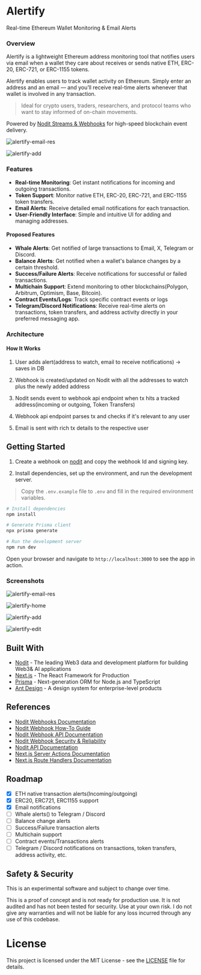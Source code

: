 # Alertify

Real-time Ethereum Wallet Monitoring & Email Alerts

### Overview

Alertify is a lightweight Ethereum address monitoring tool that notifies users via email when a wallet they care about receives or sends native ETH, ERC-20, ERC-721, or ERC-1155 tokens.

Alertify enables users to track wallet activity on Ethereum. Simply enter an address and an email — and you’ll receive real-time alerts whenever that wallet is involved in any transaction.

> Ideal for crypto users, traders, researchers, and protocol teams who want to stay informed of on-chain movements.

Powered by [Nodit Streams & Webhooks](https://nodit.io) for high-speed blockchain event delivery.

![alertify-email-res](https://github.com/user-attachments/assets/19b29da0-d7ec-4349-8c91-857609143fc5)

![alertify-add](https://github.com/user-attachments/assets/80189de4-1ab5-4d90-98a7-735d383e3b10)


### Features

- **Real-time Monitoring**: Get instant notifications for incoming and outgoing transactions.
- **Token Support**: Monitor native ETH, ERC-20, ERC-721, and ERC-1155 token transfers.
- **Email Alerts**: Receive detailed email notifications for each transaction.
- **User-Friendly Interface**: Simple and intuitive UI for adding and managing addresses.

#### Proposed Features

- **Whale Alerts**: Get notified of large transactions to Email, X, Telegram or Discord.
- **Balance Alerts**: Get notified when a wallet's balance changes by a certain threshold.
- **Success/Failure Alerts**: Receive notifications for successful or failed transactions.
- **Multichain Support**: Extend monitoring to other blockchains(Polygon, Arbitrum, Optimism, Base, Bitcoin).
- **Contract Events/Logs**: Track specific contract events or logs
- **Telegram/Discord Notifications**: Receive real-time alerts on transactions, token transfers, and address activity directly in your preferred messaging app.

### Architecture

#### How It Works

1. User adds alert(address to watch, email to receive notifications) → saves in DB

2. Webhook is created/updated on Nodit with all the addresses to watch plus the newly added address

3. Nodit sends event to webhook api endpoint when tx hits a tracked address(incoming or outgoing, Token Transfers)

4. Webhook api endpoint parses tx and checks if it's relevant to any user

5. Email is sent with rich tx details to the respective user

## Getting Started

1. Create a webhook on [nodit](https://nodit.lambda256.io/webhooks) and copy the webhook Id and signing key.

2. Install dependencies, set up the environment, and run the development server.

> Copy the `.env.example` file to `.env` and fill in the required environment variables.

```bash
# Install dependencies
npm install

# Generate Prisma client
npx prisma generate

# Run the development server
npm run dev
```

Open your browser and navigate to `http://localhost:3000` to see the app in action.

### Screenshots
![alertify-email-res](https://github.com/user-attachments/assets/19b29da0-d7ec-4349-8c91-857609143fc5)

![alertify-home](https://github.com/user-attachments/assets/d69a76c0-b2ab-4427-af77-e3393056c68c)

![alertify-add](https://github.com/user-attachments/assets/80189de4-1ab5-4d90-98a7-735d383e3b10)

![alertify-edit](https://github.com/user-attachments/assets/d3ca7de6-1eb0-44e1-8941-aad1f83eb288)

## Built With

- [Nodit](https://nodit.io/) - The leading Web3 data and development platform for building Web3& AI applications
- [Next.js](https://nextjs.org/) - The React Framework for Production
- [Prisma](https://www.prisma.io/) - Next-generation ORM for Node.js and TypeScript
- [Ant Design](https://ant.design/) - A design system for enterprise-level products

## References

- [Nodit Webhooks Documentation](https://developer.nodit.io/docs/webhook)
- [Nodit Webhook How-To Guide](https://developer.nodit.io/reference/how-to-use-webhook)
- [Nodit Webhook API Documentation](https://developer.nodit.io/reference/createwebhook)
- [Nodit Webhook Security & Reliability](https://developer.nodit.io/reference/security-reliability)
- [Nodit API Documentation](https://developer.nodit.io/docs/nodit-overview)
- [Next.js Server Actions Documentation](https://nextjs.org/docs/app/building-your-application/data-fetching/server-actions-and-mutations)
- [Next.js Route Handlers Documentation](https://nextjs.org/docs/app/building-your-application/routing/route-handlers)

## Roadmap

- [x] ETH native transaction alerts(Incoming/outgoing)
- [x] ERC20, ERC721, ERC1155 support
- [x] Email notifications
- [ ] Whale alerts() to Telegram / Discord
- [ ] Balance change alerts
- [ ] Success/Failure transaction alerts
- [ ] Multichain support
- [ ] Contract events/Transactions alerts
- [ ] Telegram / Discord notifications on transactions, token transfers, address activity, etc.

## Safety & Security

This is an experimental software and subject to change over time.

This is a proof of concept and is not ready for production use. It is not audited and has not been tested for security. Use at your own risk. I do not give any warranties and will not be liable for any loss incurred through any use of this codebase.

# License

This project is licensed under the MIT License - see the [LICENSE](LICENSE) file for details.
